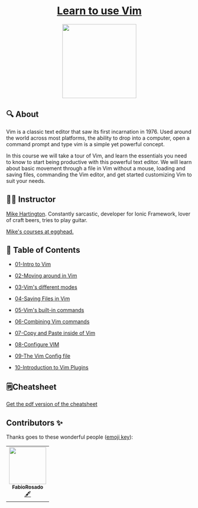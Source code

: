 <h1 align="center"><a href="https://egghead.io/courses/learn-to-use-vim">Learn to use Vim</a></h1>
<p align="center"><img src="https://d2eip9sf3oo6c2.cloudfront.net/series/square_covers/000/000/045/full/EGH_Vim.png" width="200"></p>

## 🔍 About

Vim is a classic text editor that saw its first incarnation in 1976. Used around the world across most platforms, the ability to drop into a computer, open a command prompt and type vim is a simple yet powerful concept.

In this course we will take a tour of Vim, and learn the essentials you need to know to start being productive with this powerful text editor. We will learn about basic movement through a file in Vim without a mouse, loading and saving files, commanding the Vim editor, and get started customizing Vim to suit your needs.

## 👨‍💻 Instructor

[Mike Hartington](https://mhartington.io/). Constantly sarcastic, developer for Ionic Framework, lover of craft beers, tries to play guitar.

[Mike's courses at egghead.](https://egghead.io/instructors/mike-hartington)

## 📜 Table of Contents

- [01-Intro to Vim](notes/01-intro-to-vim.md)

- [02-Moving around in Vim](notes/02-moving-around-in-vim.md)

- [03-Vim's different modes](notes/03-vim-s-different-modes.md)

- [04-Saving Files in Vim](notes/04-saving-files-in-vim.md)

- [05-Vim's built-in commands](notes/05-vim-s-built-in-commands.md)

- [06-Combining Vim commands](notes/06-combining-vim-commands.md)

- [07-Copy and Paste inside of Vim](notes/07-copy-and-paste-inside-of-vim.md)

- [08-Configure VIM](notes/08-configure-vim.md)

- [09-The Vim Config file](notes/09-the-vim-config-file.md)

- [10-Introduction to Vim Plugins](notes/10-introduction-to-vim-plugins.md)

## 🗒Cheatsheet

[Get the pdf version of the cheatsheet](cheatsheet/learn-to-use-vim-cheatsheet.pdf)

## Contributors ✨

Thanks goes to these wonderful people ([emoji key](https://allcontributors.org/docs/en/emoji-key)):

<table>
  <tr>
    <td align="center"><a href="https://fabiorosado.dev"><img src="https://avatars2.githubusercontent.com/u/3131401?s=460&u=b6f9f268749033e4e5d6b3004e13259bf8d315e6&v=4" width="100px;" alt=""/><br /><sub><b>FabioRosado</b></sub></a><br /><a href="#content-FabioRosado" title="Content">🖋</a></td>
  </tr>
</table>
